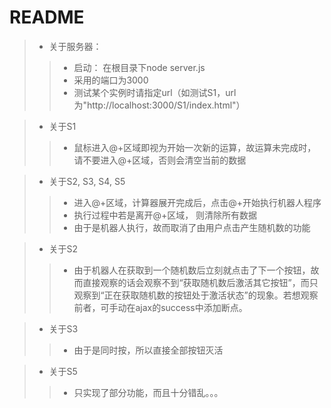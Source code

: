 ﻿# README
> * 关于服务器：
> > * 启动： 在根目录下node server.js
> > * 采用的端口为3000
> > * 测试某个实例时请指定url（如测试S1，url为"http://localhost:3000/S1/index.html"）

> * 关于S1
> > * 鼠标进入@+区域即视为开始一次新的运算，故运算未完成时，请不要进入@+区域，否则会清空当前的数据

> * 关于S2, S3, S4, S5
> > * 进入@+区域，计算器展开完成后，点击@+开始执行机器人程序
> > * 执行过程中若是离开@+区域， 则清除所有数据
> > * 由于是机器人执行，故而取消了由用户点击产生随机数的功能

> * 关于S2
> > * 由于机器人在获取到一个随机数后立刻就点击了下一个按钮，故而直接观察的话会观察不到“获取随机数后激活其它按钮”，而只观察到“正在获取随机数的按钮处于激活状态”的现象。若想观察前者，可手动在ajax的success中添加断点。

> * 关于S3
> > * 由于是同时按，所以直接全部按钮灭活

> * 关于S5
> > * 只实现了部分功能，而且十分错乱。。。
